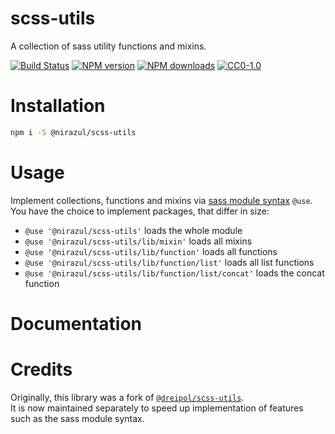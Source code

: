 # scss-utils
A collection of sass utility functions and mixins.

[![Build Status][workflow-image]][workflow-url]
[![NPM version][npm-version-image]][npm-url]
[![NPM downloads][npm-downloads-image]][npm-url]
[![CC0-1.0][license-image]][license-url]

# Installation
```bash
npm i -S @nirazul/scss-utils
```

# Usage
Implement collections, functions and mixins via [sass module syntax](https://sass-lang.com/documentation/at-rules/use) `@use`.
<br>
You have the choice to implement packages, that differ in size:

- `@use '@nirazul/scss-utils'` loads the whole module
- `@use '@nirazul/scss-utils/lib/mixin'` loads all mixins
- `@use '@nirazul/scss-utils/lib/function'` loads all functions
- `@use '@nirazul/scss-utils/lib/function/list'` loads all list functions
- `@use '@nirazul/scss-utils/lib/function/list/concat'` loads the concat function

# Documentation
<!-- TODO -->

# Credits
Originally, this library was a fork of [`@dreipol/scss-utils`](https://github.com/dreipol/scss-utils).
<br>
It is now maintained separately to speed up implementation of features such as the sass module syntax.

[workflow-image]:https://img.shields.io/github/workflow/status/nirazul/scss-utils/test?style=flat-square
[workflow-url]:https://github.com/nirazul/scss-utils/actions

[license-image]:https://img.shields.io/github/license/nirazul/scss-utils?style=flat-square
[license-url]:LICENSE

[npm-version-image]:https://img.shields.io/npm/v/@nirazul/scss-utils?style=flat-square
[npm-downloads-image]:https://img.shields.io/npm/dm/@nirazul/scss-utils.svg?style=flat-square
[npm-url]:https://npmjs.org/package/@nirazul/scss-utils
